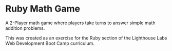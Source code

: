 # Ruby Math Game

A 2-Player math game where players take turns to answer simple math addition problems.

This was created as an exercise for the Ruby section of the Lighthouse Labs Web Development Boot Camp curriculum.